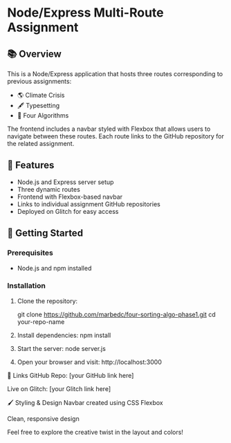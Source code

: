 # Node/Express Multi-Route Assignment

## 📚 Overview

This is a Node/Express application that hosts three routes corresponding to previous assignments:

- 🌎 Climate Crisis
- 🖋️ Typesetting
- 🧮 Four Algorithms

The frontend includes a navbar styled with Flexbox that allows users to navigate between these routes. Each route links to the GitHub repository for the related assignment.

## 🧩 Features

- Node.js and Express server setup
- Three dynamic routes
- Frontend with Flexbox-based navbar
- Links to individual assignment GitHub repositories
- Deployed on Glitch for easy access

## 🚀 Getting Started

### Prerequisites

- Node.js and npm installed

### Installation

1. Clone the repository:
   
   git clone https://github.com/marbedc/four-sorting-algo-phase1.git
   cd your-repo-name

2. Install dependencies:
   npm install 

3. Start the server:
node server.js

4. Open your browser and visit:
http://localhost:3000

🔗 Links
GitHub Repo: [your GitHub link here]

Live on Glitch: [your Glitch link here]

🖌️ Styling & Design
Navbar created using CSS Flexbox

Clean, responsive design

Feel free to explore the creative twist in the layout and colors!

